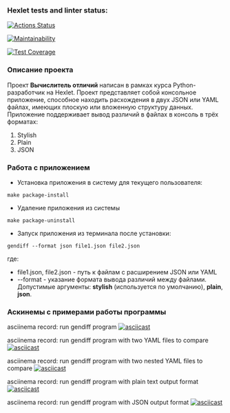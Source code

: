 ### Hexlet tests and linter status:
[![Actions Status](https://github.com/mishablokhin/python-project-50/actions/workflows/hexlet-check.yml/badge.svg)](https://github.com/mishablokhin/python-project-50/actions)

[![Maintainability](https://api.codeclimate.com/v1/badges/f77e021924c7f230371a/maintainability)](https://codeclimate.com/github/mishablokhin/python-project-50/maintainability)

[![Test Coverage](https://api.codeclimate.com/v1/badges/f77e021924c7f230371a/test_coverage)](https://codeclimate.com/github/mishablokhin/python-project-50/test_coverage)

### Описание проекта
Проект **Вычислитель отличий** написан в рамках курса Python-разработчик на Hexlet.
Проект представляет собой консольное приложение, способное находить расхождения в двух JSON или YAML файлах, имеющих плоскую или вложенную структуру данных. 
Приложение поддерживает вывод различий в файлах в консоль в трёх форматах:
1. Stylish
2. Plain
3. JSON

### Работа с приложением
- Установка приложения в систему для текущего пользователя:
```
make package-install
```
- Удаление приложения из системы
```
make package-uninstall
```

- Запуск приложения из терминала после установки:
```
gendiff --format json file1.json file2.json
```
где:
- file1.json, file2.json - путь к файлам с расширением JSON или YAML
- --format - указание формата вывода различий между файлами. Допустимые аргументы: **stylish** (используется по умолчанию), **plain**, **json**.

### Аскинемы с примерами работы программы
asciinema record: run gendiff program
[![asciicast](https://asciinema.org/a/uwRAO40GQtLfb7drCBpUkdXKd.svg)](https://asciinema.org/a/uwRAO40GQtLfb7drCBpUkdXKd)

asciinema record: run gendiff program with two YAML files to compare
[![asciicast](https://asciinema.org/a/PfzYscjRrbpGCKzhpU2qJrKKR.svg)](https://asciinema.org/a/PfzYscjRrbpGCKzhpU2qJrKKR)

asciinema record: run gendiff program with two nested YAML files to compare
[![asciicast](https://asciinema.org/a/90N84DBWnMQMoznzrqeVQqCw5.svg)](https://asciinema.org/a/90N84DBWnMQMoznzrqeVQqCw5)

asciinema record: run gendiff program with plain text output format
[![asciicast](https://asciinema.org/a/a7U2zanFWya4bFHPnURfgyFFU.svg)](https://asciinema.org/a/a7U2zanFWya4bFHPnURfgyFFU)

asciinema record: run gendiff program with JSON output format
[![asciicast](https://asciinema.org/a/EDMfYchEFvYXrpXjsp9XR1YJ0.svg)](https://asciinema.org/a/EDMfYchEFvYXrpXjsp9XR1YJ0)
